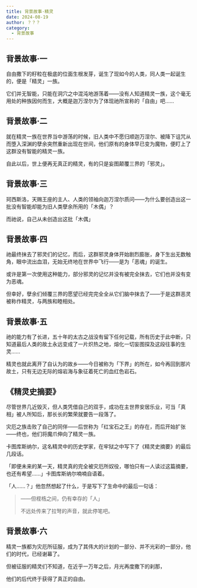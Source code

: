```yaml
---
title: 背景故事·精灵
date: 2024-08-19
author: ？？？
category:
  - 背景故事
---
```

## 背景故事·一
自由撒下的籽粒在极底的位面生根发芽，诞生了现如今的人类，同人类一起诞生的，便是「精灵」一族。

它们并无智能，只能在洞穴之中混沌地游荡着——没有人知道精灵一族，这个毫无用处的种族因何而生，大概是迦万涅尔为了体现祂所宣称的「自由」吧……

## 背景故事·二
就在精灵一族在世界当中游荡的时候，旧人类中不愿归顺迦万涅尔、被降下诅咒从而堕入深渊的孽余突然重新出现在世间，他们原有的身体早已变为魔物，便盯上了这群没有智能的精灵一族。

自此以后，世上便再无真正的精灵，有的只是妄图颠覆三界的「邪灵」。

## 背景故事·三
珂西斯洛，天赐王座的主人、人类的领袖向迦万涅尔质问——为什么要创造出这一批没有智能却能为旧人类孽余所用的「木偶」？

而祂说，自己从未创造出这批「木偶」

## 背景故事·四
祂最终抹去了邪灵们的记忆，而后，这群邪灵身体开始剧烈膨胀，身下生出无数触角，眼中流出血泪，无始无终地在世界中飞行——是为「恶魂」的诞生。

或许是第一次使用这种能力，部分邪灵的记忆并没有被完全抹去，它们也并没有变为恶魂。

但幸好，孽余们倾覆三界的愿望已经完完全全从它们脑中抹去了——于是这群恶灵被称作精灵，与两族和睦相处。

## 背景故事·五
祂的能力有了长进，五十年的太古之战没有留下任何记载，所有历史于此中断，只知道最后人类的故土永远变成了一片炽热之地，熔化一切妄图探及这段往事的生灵……

精灵也就此离开了自认为的故乡——今日被称为「下界」的所在，如今再回到那片故土，只有无边无际的熔岩海与象征着死亡的血红色岩石。

## 《精灵史摘要》
尽管世界几近毁灭，但人类凭借自己的双手，成功在主世界安居乐业，可当「真相」被人所知后，那长长的繁荣就要告一段落了。

灾厄之族击败了自己的同伴——后世称为「红宝石之王」的存在，而后开始扩张——终也，他们将魔爪伸向了精灵一族。

卡图库斯纳尔，这名精灵中的历史学家，在牢狱之中写下了《精灵史摘要》的最后几段话。

「即便未来的某一天，精灵真的完全被灾厄所奴役，哪怕只有一人读过这篇摘要，也还有希望……」卡图库斯纳尔喃喃自语着。

「人……？」他忽然想起了什么，于是写下了生命中的最后一句话：

> ——但桎梏之间，仍有幸存的「人」
> 
> 不远处传来了拉弩的声音，就此停笔吧。


## 背景故事·六
精灵一族都为灾厄所征服，成为了其伟大的计划的一部分、并不光彩的一部分，他们的时代，已经谢幕了。

但被征服的精灵们不知道，在近乎一万年之后，月光再度撒下的刹那，

他们的后代终于获得了真正的自由。